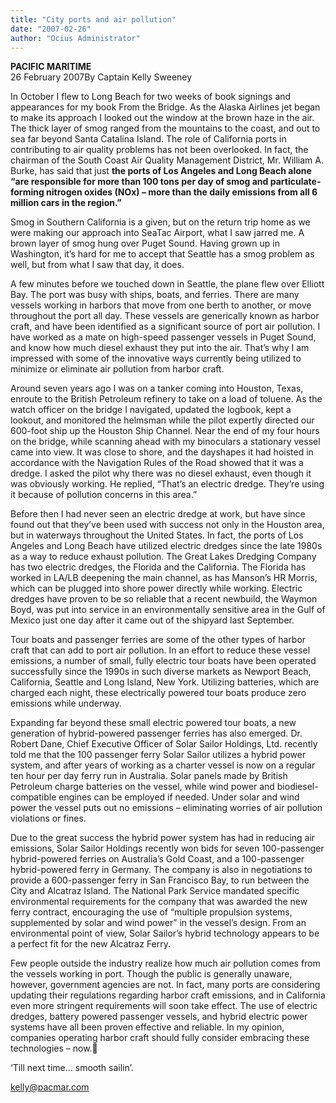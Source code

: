 ```yaml
---
title: "City ports and air pollution"
date: "2007-02-26"
author: "Ocius Administrator"
---
```


**PACIFIC MARITIME**  
26 February 2007By Captain Kelly Sweeney

In October I flew to Long Beach for two weeks of book signings and appearances for my book From the Bridge. As the Alaska Airlines jet began to make its approach I looked out the window at the brown haze in the air. The thick layer of smog ranged from the mountains to the coast, and out to sea far beyond Santa Catalina Island. The role of California ports in contributing to air quality problems has not been overlooked. In fact, the chairman of the South Coast Air Quality Management District, Mr. William A. Burke, has said that just **the ports of Los Angeles and Long Beach alone “are responsible for more than 100 tons per day of smog and particulate-forming nitrogen oxides (NOx) – more than the daily emissions from all 6 million cars in the region.”**

Smog in Southern California is a given, but on the return trip home as we were making our approach into SeaTac Airport, what I saw jarred me. A brown layer of smog hung over Puget Sound. Having grown up in Washington, it’s hard for me to accept that Seattle has a smog problem as well, but from what I saw that day, it does.

A few minutes before we touched down in Seattle, the plane flew over Elliott Bay. The port was busy with ships, boats, and ferries. There are many vessels working in harbors that move from one berth to another, or move throughout the port all day. These vessels are generically known as harbor craft, and have been identified as a significant source of port air pollution. I have worked as a mate on high-speed passenger vessels in Puget Sound, and know how much diesel exhaust they put into the air. That’s why I am impressed with some of the innovative ways currently being utilized to minimize or eliminate air pollution from harbor craft.

Around seven years ago I was on a tanker coming into Houston, Texas, enroute to the British Petroleum refinery to take on a load of toluene. As the watch officer on the bridge I navigated, updated the logbook, kept a lookout, and monitored the helmsman while the pilot expertly directed our 600-foot ship up the Houston Ship Channel. Near the end of my four hours on the bridge, while scanning ahead with my binoculars a stationary vessel came into view. It was close to shore, and the dayshapes it had hoisted in accordance with the Navigation Rules of the Road showed that it was a dredge. I asked the pilot why there was no diesel exhaust, even though it was obviously working. He replied, “That’s an electric dredge. They’re using it because of pollution concerns in this area.”

Before then I had never seen an electric dredge at work, but have since found out that they’ve been used with success not only in the Houston area, but in waterways throughout the United States. In fact, the ports of Los Angeles and Long Beach have utilized electric dredges since the late 1980s as a way to reduce exhaust pollution. The Great Lakes Dredging Company has two electric dredges, the Florida and the California. The Florida has worked in LA/LB deepening the main channel, as has Manson’s HR Morris, which can be plugged into shore power directly while working. Electric dredges have proven to be so reliable that a recent newbuild, the Waymon Boyd, was put into service in an environmentally sensitive area in the Gulf of Mexico just one day after it came out of the shipyard last September.

Tour boats and passenger ferries are some of the other types of harbor craft that can add to port air pollution. In an effort to reduce these vessel emissions, a number of small, fully electric tour boats have been operated successfully since the 1990s in such diverse markets as Newport Beach, California, Seattle and Long Island, New York. Utilizing batteries, which are charged each night, these electrically powered tour boats produce zero emissions while underway.

Expanding far beyond these small electric powered tour boats, a new generation of hybrid-powered passenger ferries has also emerged. Dr. Robert Dane, Chief Executive Officer of Solar Sailor Holdings, Ltd. recently told me that the 100 passenger ferry Solar Sailor utilizes a hybrid power system, and after years of working as a charter vessel is now on a regular ten hour per day ferry run in Australia. Solar panels made by British Petroleum charge batteries on the vessel, while wind power and biodiesel-compatible engines can be employed if needed. Under solar and wind power the vessel puts out no emissions – eliminating worries of air pollution violations or fines.

Due to the great success the hybrid power system has had in reducing air emissions, Solar Sailor Holdings recently won bids for seven 100-passenger hybrid-powered ferries on Australia’s Gold Coast, and a 100-passenger hybrid-powered ferry in Germany. The company is also in negotiations to provide a 600-passenger ferry in San Francisco Bay, to run between the City and Alcatraz Island. The National Park Service mandated specific environmental requirements for the company that was awarded the new ferry contract, encouraging the use of “multiple propulsion systems, supplemented by solar and wind power” in the vessel’s design. From an environmental point of view, Solar Sailor’s hybrid technology appears to be a perfect fit for the new Alcatraz Ferry.

Few people outside the industry realize how much air pollution comes from the vessels working in port. Though the public is generally unaware, however, government agencies are not. In fact, many ports are considering updating their regulations regarding harbor craft emissions, and in California even more stringent requirements will soon take effect. The use of electric dredges, battery powered passenger vessels, and hybrid electric power systems have all been proven effective and reliable. In my opinion, companies operating harbor craft should fully consider embracing these technologies – now.

‘Till next time… smooth sailin’.

kelly@pacmar.com
